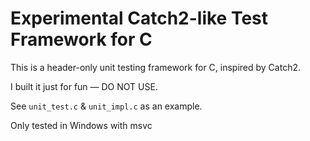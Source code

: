 # Experimental Catch2-like Test Framework for C

This is a header-only unit testing framework for C, inspired by Catch2.

I built it just for fun — DO NOT USE.

See `unit_test.c` & `unit_impl.c` as an example.

Only tested in Windows with msvc
